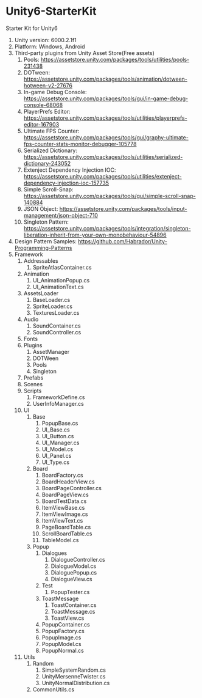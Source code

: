 # Unity6-StarterKit
Starter Kit for Unity6

1. Unity version: 6000.2.1f1
2. Platform: Windows, Android
3. Third-party plugins from Unity Asset Store(Free assets)
   1. Pools: https://assetstore.unity.com/packages/tools/utilities/pools-231438
   3. DOTween: https://assetstore.unity.com/packages/tools/animation/dotween-hotween-v2-27676
   4. In-game Debug Console: https://assetstore.unity.com/packages/tools/gui/in-game-debug-console-68068
   5. PlayerPrefs Editor: https://assetstore.unity.com/packages/tools/utilities/playerprefs-editor-167903
   6. Ultimate FPS Counter: https://assetstore.unity.com/packages/tools/gui/graphy-ultimate-fps-counter-stats-monitor-debugger-105778
   7. Serialized Dictionary: https://assetstore.unity.com/packages/tools/utilities/serialized-dictionary-243052
   8. Extenject Dependency Injection IOC: https://assetstore.unity.com/packages/tools/utilities/extenject-dependency-injection-ioc-157735
   9. Simple Scroll-Snap: https://assetstore.unity.com/packages/tools/gui/simple-scroll-snap-140884
   10. JSON Object: https://assetstore.unity.com/packages/tools/input-management/json-object-710
   11. Singleton Pattern: https://assetstore.unity.com/packages/tools/integration/singleton-liberation-inherit-from-your-own-monobehaviour-54896
4.  Design Pattern Samples: https://github.com/Habrador/Unity-Programming-Patterns
5.  Framework
    1.  Addressables
        1.  SpriteAtlasContainer.cs
    2.  Animation
        1.  UI_AnimationPopup.cs
        2.  UI_AnimationText.cs
    3.  AssetsLoader
        1.  BaseLoader.cs
        2.  SpriteLoader.cs
        3.  TexturesLoader.cs
    4.  Audio
        1.  SoundContainer.cs
        2.  SoundController.cs
    5.  Fonts
    6.  Plugins
        1.  AssetManager
        2.  DOTWeen
        3.  Pools
        4.  Singleton
    7.  Prefabs
    8.  Scenes
    9.  Scripts
        1.  FrameworkDefine.cs
        2.  UserInfoManager.cs
    10. UI
        1.  Base
            1.  PopupBase.cs
            2.  UI_Base.cs
            3.  UI_Button.cs
            4.  UI_Manager.cs
            5.  UI_Model.cs
            6.  UI_Panel.cs
            7.  UI_Type.cs
        2.  Board
            1.  BoardFactory.cs
            2.  BoardHeaderView.cs
            3.  BoardPageController.cs
            4.  BoardPageView.cs
            5.  BoardTestData.cs
            6.  ItemViewBase.cs
            7.  ItemViewImage.cs
            8.  ItemViewText.cs
            9.  PageBoardTable.cs
            10. ScrollBoardTable.cs
            11. TableModel.cs
        3.  Popup
            1.  Dialogues
                1.  DialogueController.cs
                2.  DialogueModel.cs
                3.  DialoguePopup.cs
                4.  DialogueView.cs
            2.  Test
                1.  PopupTester.cs
            3.  ToastMessage
                1.  ToastContainer.cs
                2.  ToastMessage.cs
                3.  ToastView.cs
            4.  PopupContainer.cs
            5.  PopupFactory.cs
            6.  PopupImage.cs
            7.  PopupModel.cs
            8.  PopupNormal.cs
    11. Utils
        1.  Random
            1.  SimpleSystemRandom.cs
            2.  UnityMersenneTwister.cs
            3.  UnityNormalDistribution.cs
        2.  CommonUtils.cs
